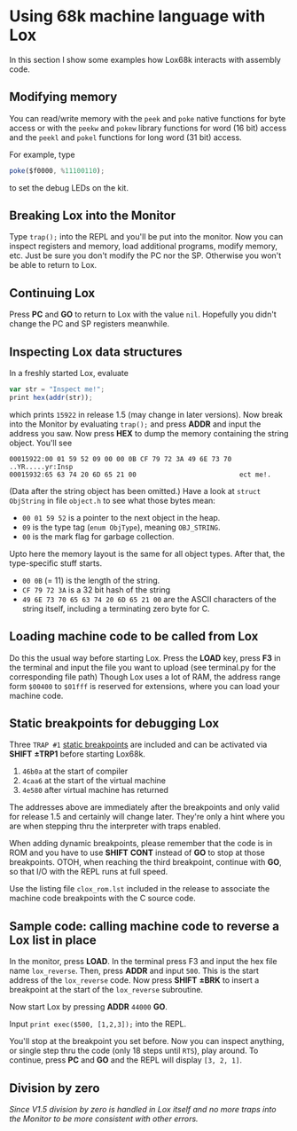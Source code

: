 # Using 68k machine language with Lox

In this section I show some examples how Lox68k interacts with assembly code. 

## Modifying memory
You can read/write memory with the `peek` and `poke` native functions for byte access or with
the `peekw` and `pokew` library functions for word (16 bit) access and the `peekl` and `pokel`
functions for long word (31 bit) access. 

For example, type 
``` javascript
poke($f0000, %11100110);
```
to set the debug LEDs on the kit.

## Breaking Lox into the Monitor
Type `trap();` into the REPL and you'll be put into the monitor. Now you can 
inspect registers and memory, load additional programs, modify memory, etc. Just be sure you don't
modify the PC nor the SP. Otherwise you won't be able to return to Lox.

## Continuing Lox
Press **PC** and **GO** to return to Lox with the value `nil`. Hopefully you didn't change
the PC and SP registers meanwhile.

## Inspecting Lox data structures
In a freshly started Lox, evaluate
``` javascript
var str = "Inspect me!";
print hex(addr(str));
```
which prints `15922` in release 1.5 (may change in later versions). Now break into the Monitor
by evaluating `trap();` and press **ADDR** and input the address you saw. Now press **HEX** to
dump the memory containing the string object. You'll see
```
00015922:00 01 59 52 09 00 00 0B CF 79 72 3A 49 6E 73 70  ..YR.....yr:Insp
00015932:65 63 74 20 6D 65 21 00                          ect me!.        
```
(Data after the string object has been omitted.) Have a look at `struct ObjString` in file
`object.h` to see what those bytes mean:
  * `00 01 59 52` is a pointer to the next object in the heap.
  * `09` is the type tag (`enum ObjType`), meaning `OBJ_STRING`.
  * `00` is the mark flag for garbage collection.

Upto here the memory layout is the same for all object types. After that, the type-specific
stuff starts.
  * `00 0B` (= 11) is the length of the string.
  * `CF 79 72 3A` is a 32 bit hash of the string
  * `49 6E 73 70 65 63 74 20 6D 65 21 00` are the ASCII characters of the string itself,
    including a terminating zero byte for C.

## Loading machine code to be called from Lox
Do this the usual way before starting Lox. Press the **LOAD** key, press **F3** in the terminal
and input the file you want to upload (see terminal.py for the corresponding file path)
Though Lox uses a lot of RAM, the address range form `$00400` to `$01fff` is reserved for
extensions, where you can load your machine code.


## Static breakpoints for debugging Lox
Three `TRAP #1` [static breakpoints](https://github.com/bayerf42/Monitor/blob/main/doc/monitor_doc.md)
are included and can be activated via **SHIFT** **±TRP1** before starting Lox68k.

 1. `46b0a` at the start of compiler
 2. `4caa6` at the start of the virtual machine
 3. `4e580` after virtual machine has returned

The addresses above are immediately after the breakpoints and only valid for release 1.5 and
certainly will change later. They're only a hint where you are when stepping thru the interpreter
with traps enabled.

When adding dynamic breakpoints, please remember that the code is in ROM and you have to use
**SHIFT** **CONT** instead of **GO** to stop at those breakpoints. OTOH, when reaching 
the third breakpoint, continue with **GO**, so that I/O with the REPL runs at full speed.

Use the listing file `clox_rom.lst` included in the release to associate the
machine code breakpoints with the C source code. 
 
## Sample code: calling machine code to reverse a Lox list in place
In the monitor, press **LOAD**. In the terminal press F3 and input the hex file name `lox_reverse`.
Then, press **ADDR** and input `500`. This is the start address of the `lox_reverse` code. Now press
**SHIFT** **±BRK** to insert a breakpoint at the start of the `lox_reverse` subroutine.

Now start Lox by pressing **ADDR** `44000` **GO**.

Input `print exec($500, [1,2,3]);` into the REPL.

You'll stop at the breakpoint you set before. Now you can inspect anything, or single step thru
the code (only 18 steps until `RTS`), play around.
To continue, press **PC** and **GO** and the REPL will display `[3, 2, 1]`.

## Division by zero 
*Since V1.5 division by zero is handled in Lox itself and no more traps into the Monitor to
be more consistent with other errors.*
 


